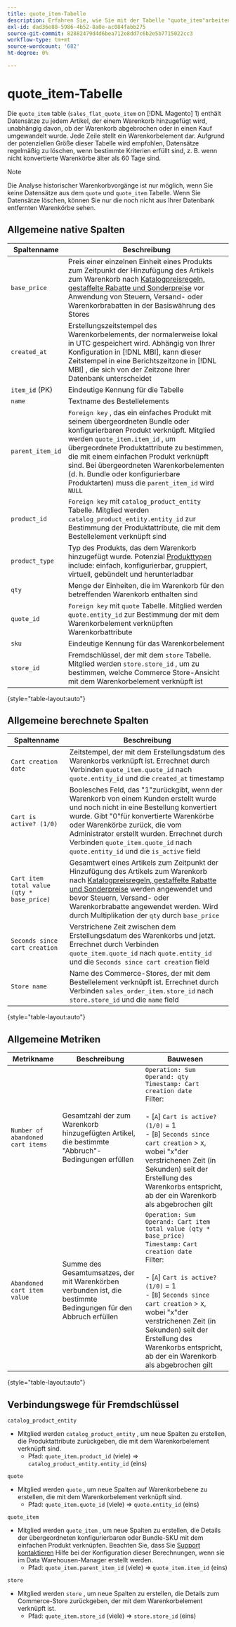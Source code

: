 ```yaml
---
title: quote_item-Tabelle
description: Erfahren Sie, wie Sie mit der Tabelle "quote_item"arbeiten.
exl-id: dad36e88-5986-4b52-8a0e-ac084fabb275
source-git-commit: 82882479d4d6bea712e8dd7c6b2e5b7715022cc3
workflow-type: tm+mt
source-wordcount: '682'
ht-degree: 0%

---
```


# quote_item-Tabelle

Die `quote_item` table (`sales_flat_quote_item` on [!DNL Magento] 1) enthält Datensätze zu jedem Artikel, der einem Warenkorb hinzugefügt wird, unabhängig davon, ob der Warenkorb abgebrochen oder in einen Kauf umgewandelt wurde. Jede Zeile stellt ein Warenkorbelement dar. Aufgrund der potenziellen Größe dieser Tabelle wird empfohlen, Datensätze regelmäßig zu löschen, wenn bestimmte Kriterien erfüllt sind, z. B. wenn nicht konvertierte Warenkörbe älter als 60 Tage sind.

>[!NOTE]
>
>Die Analyse historischer Warenkorbvorgänge ist nur möglich, wenn Sie keine Datensätze aus dem `quote` und `quote_item` Tabelle. Wenn Sie Datensätze löschen, können Sie nur die noch nicht aus Ihrer Datenbank entfernten Warenkörbe sehen.

## Allgemeine native Spalten

| **Spaltenname** | **Beschreibung** |
|---|---|
| `base_price` | Preis einer einzelnen Einheit eines Produkts zum Zeitpunkt der Hinzufügung des Artikels zum Warenkorb nach [Katalogpreisregeln, gestaffelte Rabatte und Sonderpreise](https://experienceleague.adobe.com/docs/commerce-admin/catalog/products/pricing/pricing-advanced.html) vor Anwendung von Steuern, Versand- oder Warenkorbrabatten in der Basiswährung des Stores |
| `created_at` | Erstellungszeitstempel des Warenkorbelements, der normalerweise lokal in UTC gespeichert wird. Abhängig von Ihrer Konfiguration in [!DNL MBI], kann dieser Zeitstempel in eine Berichtszeitzone in [!DNL MBI] , die sich von der Zeitzone Ihrer Datenbank unterscheidet |
| `item_id` (PK) | Eindeutige Kennung für die Tabelle |
| `name` | Textname des Bestellelements |
| `parent_item_id` | `Foreign key` , das ein einfaches Produkt mit seinem übergeordneten Bundle oder konfigurierbaren Produkt verknüpft. Mitglied werden `quote_item.item_id` , um übergeordnete Produktattribute zu bestimmen, die mit einem einfachen Produkt verknüpft sind. Bei übergeordneten Warenkorbelementen (d. h. Bundle oder konfigurierbare Produktarten) muss die `parent_item_id` wird `NULL` |
| `product_id` | `Foreign key` mit `catalog_product_entity` Tabelle. Mitglied werden `catalog_product_entity.entity_id` zur Bestimmung der Produktattribute, die mit dem Bestellelement verknüpft sind |
| `product_type` | Typ des Produkts, das dem Warenkorb hinzugefügt wurde. Potenzial [Produkttypen](https://experienceleague.adobe.com/docs/commerce-admin/catalog/products/product-create.html#product-types) include: einfach, konfigurierbar, gruppiert, virtuell, gebündelt und herunterladbar |
| `qty` | Menge der Einheiten, die im Warenkorb für den betreffenden Warenkorb enthalten sind |
| `quote_id` | `Foreign key` mit `quote` Tabelle. Mitglied werden `quote.entity_id` zur Bestimmung der mit dem Warenkorbelement verknüpften Warenkorbattribute |
| `sku` | Eindeutige Kennung für das Warenkorbelement |
| `store_id` | Fremdschlüssel, der mit dem `store` Tabelle. Mitglied werden `store.store_id` , um zu bestimmen, welche Commerce Store-Ansicht mit dem Warenkorbelement verknüpft ist |

{style=&quot;table-layout:auto&quot;}

## Allgemeine berechnete Spalten

| **Spaltenname** | **Beschreibung** |
|---|---|
| `Cart creation date` | Zeitstempel, der mit dem Erstellungsdatum des Warenkorbs verknüpft ist. Errechnet durch Verbinden `quote_item.quote_id` nach `quote.entity_id` und die `created_at` timestamp |
| `Cart is active? (1/0)` | Boolesches Feld, das &quot;1&quot;zurückgibt, wenn der Warenkorb von einem Kunden erstellt wurde und noch nicht in eine Bestellung konvertiert wurde. Gibt &quot;0&quot;für konvertierte Warenkörbe oder Warenkörbe zurück, die vom Administrator erstellt wurden. Errechnet durch Verbinden `quote_item.quote_id` nach `quote.entity_id` und die `is_active` field |
| `Cart item total value (qty * base_price)` | Gesamtwert eines Artikels zum Zeitpunkt der Hinzufügung des Artikels zum Warenkorb nach [Katalogpreisregeln, gestaffelte Rabatte und Sonderpreise](https://experienceleague.adobe.com/docs/commerce-admin/catalog/products/pricing/pricing-advanced.html) werden angewendet und bevor Steuern, Versand- oder Warenkorbrabatte angewendet werden. Wird durch Multiplikation der `qty` durch `base_price` |
| `Seconds since cart creation` | Verstrichene Zeit zwischen dem Erstellungsdatum des Warenkorbs und jetzt. Errechnet durch Verbinden `quote_item.quote_id` nach `quote.entity_id` und die `Seconds since cart creation` field |
| `Store name` | Name des Commerce-Stores, der mit dem Bestellelement verknüpft ist. Errechnet durch Verbinden `sales_order_item.store_id` nach `store.store_id` und die `name` field |

{style=&quot;table-layout:auto&quot;}

## Allgemeine Metriken

| **Metrikname** | **Beschreibung** | **Bauwesen** |
|---|---|---|
| `Number of abandoned cart items` | Gesamtzahl der zum Warenkorb hinzugefügten Artikel, die bestimmte &quot;Abbruch&quot;-Bedingungen erfüllen | `Operation: Sum`<br/>`Operand: qty`<br/>`Timestamp: Cart creation date`<br>Filter:<br><br>- \[`A`\] `Cart is active? (1/0)` = 1<br>- \[`B`\] `Seconds since cart creation` > x, wobei &quot;x&quot;der verstrichenen Zeit (in Sekunden) seit der Erstellung des Warenkorbs entspricht, ab der ein Warenkorb als abgebrochen gilt |
| `Abandoned cart item value` | Summe des Gesamtumsatzes, der mit Warenkörben verbunden ist, die bestimmte Bedingungen für den Abbruch erfüllen | `Operation: Sum`<br>`Operand: Cart item total value (qty * base_price)`<br>`Timestamp:` `Cart creation date`<br>Filter:<br><br>- \[`A`\] `Cart is active? (1/0)` = 1<br>- \[`B`\] `Seconds since cart creation` > x, wobei &quot;x&quot;der verstrichenen Zeit (in Sekunden) seit der Erstellung des Warenkorbs entspricht, ab der ein Warenkorb als abgebrochen gilt |

{style=&quot;table-layout:auto&quot;}

## Verbindungswege für Fremdschlüssel

`catalog_product_entity`

* Mitglied werden `catalog_product_entity` , um neue Spalten zu erstellen, die Produktattribute zurückgeben, die mit dem Warenkorbelement verknüpft sind.
   * Pfad: `quote_item.product_id` (viele) => `catalog_product_entity.entity_id` (eins)

`quote`

* Mitglied werden `quote` , um neue Spalten auf Warenkorbebene zu erstellen, die mit dem Warenkorbelement verknüpft sind.
   * Pfad: `quote_item.quote_id` (viele) => `quote.entity_id` (eins)

`quote_item`

* Mitglied werden `quote_item` , um neue Spalten zu erstellen, die Details der übergeordneten konfigurierbaren oder Bundle-SKU mit dem einfachen Produkt verknüpfen. Beachten Sie, dass Sie [Support kontaktieren](../../guide-overview.md) Hilfe bei der Konfiguration dieser Berechnungen, wenn sie im Data Warehousen-Manager erstellt werden.
   * Pfad: `quote_item.parent_item_id` (viele) => `quote_item.item_id` (eins)

`store`

* Mitglied werden `store` , um neue Spalten zu erstellen, die Details zum Commerce-Store zurückgeben, der mit dem Warenkorbelement verknüpft ist.
   * Pfad: `quote_item.store_id` (viele) => `store.store_id` (eins)
